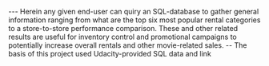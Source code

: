 --- Herein any given end-user can quiry an SQL-database to gather general information ranging from what are the top six most popular rental categories to a store-to-store performance comparison. These and other related results are useful for inventory control and promotional campaigns to potentially increase overall rentals and other movie-related sales. 
-- The basis of this project used Udacity-provided SQL data and link
